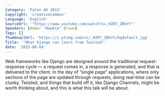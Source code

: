```yaml
---
Category: 'PyCon AU 2015'
Copyright: 'creativeCommon'
Language: 'English'
SourceUrl: '"https://www.youtube.com/watch?v=_HZR7_ZBkYY"'
Speakers: [Amber "Hawkie" Brown]
Tags: []
ThumbnailUrl: 'https://i.ytimg.com/vi/_HZR7_ZBkYY/hqdefault.jpg'
Title: '"What Django can learn from Twisted"'
date: '2015-08-04'
---
```

Web frameworks like Django are designed around the traditional request-response cycle — a request comes in, a response is generated, and that is delivered to the client. In the day of “single page” applications, where only sections of the page are updated through requests, doing real-time can be clunky. Twisted, and things that build off it, like Django Channels, might be worth thinking about, and this is what this talk will be about.